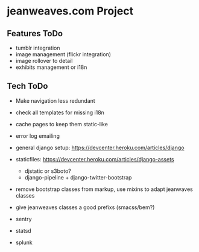 # jeanweaves.com Project

## Features ToDo

* tumblr integration
* image management (flickr integration)
* image rollover to detail
* exhibits management or i18n

## Tech ToDo

* Make navigation less redundant
* check all templates for missing i18n
* cache pages to keep them static-like
* error log emailing

* general django setup: https://devcenter.heroku.com/articles/django
* staticfiles: https://devcenter.heroku.com/articles/django-assets
  * djstatic or s3boto?
  * django-pipeline + django-twitter-bootstrap
* remove bootstrap classes from markup, use mixins to adapt jeanwaves classes
* give jeanweaves classes a good prefixs (smacss/bem?)
* sentry
* statsd
* splunk